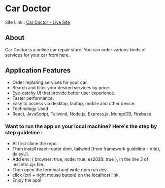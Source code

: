 # Car Doctor
Site Link : [Car Doctor - Live Site](https://car-doctor-fcd38.web.app)

## About

Car Doctor is a online car repair store. You can order variuos kinds of services for your car from here.

## Application Features

- Order replaring services for your car.
- Search and filter your desired services by price.
- Eye-catchy UI that provide better user experience.
- Faster performance.
- Easy to access via desktop, laptop, mobile and other device.
- Technology Used
- React, JavaScript, Tailwind, Node.js, Express.js, MongoDB, Firebase

### Want to run the app on your local machine? Here's the step by step guideline :

- At first clone the repo.
- Then install react-router dom, tailwind (from framework guideline - Vite), daisyUI.
- Add env: { browser: true, node: true, es2020: true }, in the line 3 of .eslintrc.cjs file.
- Then open the terminal and write npm run dev.
- click (ctrl + right mouse button) on the localhost link.
- Enjoy the app!